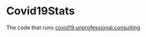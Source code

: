 # Covid19Stats

The code that runs [covid19.unprofessional.consulting](https://covid19.unprofessional.consulting)